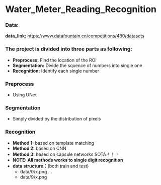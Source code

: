 # Water_Meter_Reading_Recognition
### Data:
**data_link:** https://www.datafountain.cn/competitions/480/datasets

### The project is divided into three parts as following:
+ **Preprocess:** Find the location of the ROI
+ **Segmentation:** Divide the squence of numbers into single one
+ **Recognition:** Identify each single number

### Preprocess
+ Using UNet

### Segmentation
+ Simply divided by the distribution of pixels

### Recognition
+ **Method 1:** based on template matching
+ **Method 2:** based on CNN
+ **Method 3:** based on capsule networks SOTA！！！
+ **NOTE: All methods works to single digit recognition**
+ **data structure：**(both train and test)
    + data/0/x.png
      ...
    + data/9/x.png
